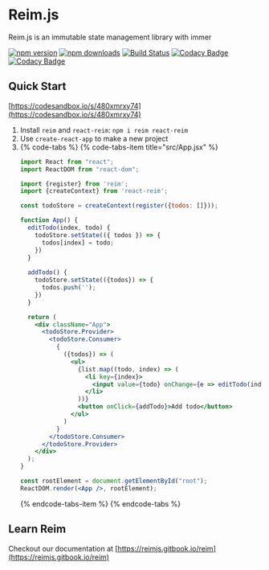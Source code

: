 # Reim.js

Reim.js is an immutable state management library with immer

[![npm version](https://img.shields.io/npm/v/reim.svg)](https://www.npmjs.com/package/reim) [![npm downloads](https://img.shields.io/npm/dm/reim.svg)](https://www.npmjs.com/package/reim) [![Build Status](https://travis-ci.org/IniZio/reim.svg?branch=master)](https://travis-ci.org/IniZio/reim) [![Codacy Badge](https://api.codacy.com/project/badge/Coverage/1560c0832a3a41df8bfe51083fd92c20)](https://www.codacy.com/app/inizio/reim?utm_source=github.com&utm_medium=referral&utm_content=IniZio/reim&utm_campaign=Badge_Coverage) [![Codacy Badge](https://api.codacy.com/project/badge/Grade/1560c0832a3a41df8bfe51083fd92c20)](https://www.codacy.com/project/inizio/reim/dashboard?utm_source=github.com&amp;utm_medium=referral&amp;utm_content=IniZio/reim&amp;utm_campaign=Badge_Grade_Dashboard)

## Quick Start

[https://codesandbox.io/s/480xmrxy74](https://codesandbox.io/s/480xmrxy74)

1. Install `reim` and `react-reim`: `npm i reim react-reim`
2. Use `create-react-app` to make a new project
3. {% code-tabs %}
   {% code-tabs-item title="src/App.jsx" %}
   ```jsx
   import React from "react";
   import ReactDOM from "react-dom";

   import {register} from 'reim';
   import {createContext} from 'react-reim';

   const todoStore = createContext(register({todos: []}));

   function App() {
     editTodo(index, todo) {
       todoStore.setState(({ todos }) => {
         todos[index] = todo;
       })
     }
  
     addTodo() {
       todoStore.setState(({todos}) => {
         todos.push('');
       })
     }

     return (
       <div className="App">
         <todoStore.Provider>
           <todoStore.Consumer>
             {
               ({todos}) => (
                 <ul>
                   {list.map((todo, index) => (
                     <li key={index}>
                       <input value={todo} onChange={e => editTodo(index, e.target.value)} />
                     </li>
                   ))}
                   <button onClick={addTodo}>Add todo</button>
                 </ul>
               )
             }
           </todoStore.Consumer>
         </todoStore.Provider>
       </div>
     );
   }

   const rootElement = document.getElementById("root");
   ReactDOM.render(<App />, rootElement);
   ```
   {% endcode-tabs-item %}
   {% endcode-tabs %}

## Learn Reim

Checkout our documentation at [https://reimjs.gitbook.io/reim](https://reimjs.gitbook.io/reim)

